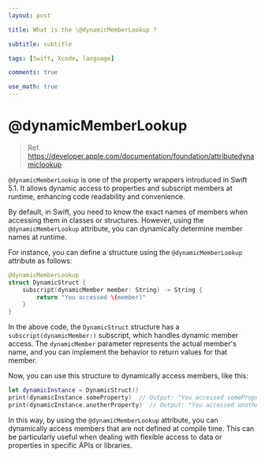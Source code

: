 ```yaml
---
layout: post

title: What is the \@dynamicMemberLookup ?

subtitle: subtitle

tags: [Swift, Xcode, language]

comments: true

use_math: true
---
```


# @dynamicMemberLookup

> Ref. https://developer.apple.com/documentation/foundation/attributedynamiclookup

`@dynamicMemberLookup` is one of the property wrappers introduced in Swift 5.1. It allows dynamic access to properties and subscript members at runtime, enhancing code readability and convenience.

By default, in Swift, you need to know the exact names of members when accessing them in classes or structures. However, using the `@dynamicMemberLookup` attribute, you can dynamically determine member names at runtime.

For instance, you can define a structure using the `@dynamicMemberLookup` attribute as follows:

```swift
@dynamicMemberLookup
struct DynamicStruct {
    subscript(dynamicMember member: String) -> String {
        return "You accessed \(member)"
    }
}
```

In the above code, the `DynamicStruct` structure has a `subscript(dynamicMember:)` subscript, which handles dynamic member access. The `dynamicMember` parameter represents the actual member's name, and you can implement the behavior to return values for that member.

Now, you can use this structure to dynamically access members, like this:

```swift
let dynamicInstance = DynamicStruct()
print(dynamicInstance.someProperty)  // Output: "You accessed someProperty"
print(dynamicInstance.anotherProperty)  // Output: "You accessed anotherProperty"
```

In this way, by using the `@dynamicMemberLookup` attribute, you can dynamically access members that are not defined at compile time. This can be particularly useful when dealing with flexible access to data or properties in specific APIs or libraries.